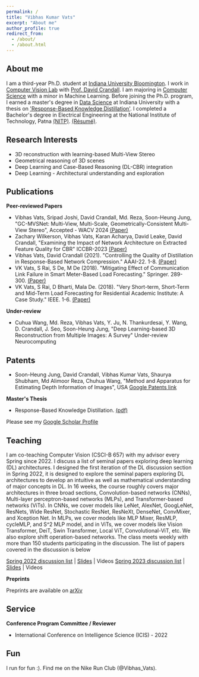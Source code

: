 ```yaml
---
permalink: /
title: "Vibhas Kumar Vats"
excerpt: "About me"
author_profile: true
redirect_from: 
  - /about/
  - /about.html
---
```


About me
------

I am a third-year Ph.D. student at [Indiana University Bloomington](https://www.indiana.edu/). I work in [Computer Vision Lab](http://vision.soic.indiana.edu/) with [Prof. David Crandall](https://homes.luddy.indiana.edu/djcran/). I am majoring in [Computer Science](https://cs.indiana.edu/) with a minor in Machine Learning. Before joining the Ph.D. program, I earned a master's degree in [Data Science](https://datascience.indiana.edu/programs/residential/index.html) at Indiana University with a thesis on ['Response-Based Knowledge Distillation'](https://vkvats.github.io/files/Vkvats_master_thesis.pdf). I completed a Bachelor's degree in Electrical Engineering at the National Institute of Technology, Patna [(NITP)](http://www.nitp.ac.in/php/home.php). [(Résumé)](https://vkvats.github.io/files/VibhasVats-resume-public.pdf).  

Research Interests
------

* 3D reconstruction with learning-based Multi-View Stereo
* Geometrical reasoning of 3D scenes
* Deep Learning and Case-Based Reasoning (DL-CBR) integration
* Deep Learning - Architectural understanding and exploration 

Publications
------
**Peer-reviewed Papers**

* Vibhas Vats, Sripad Joshi, David Crandall, Md. Reza, Soon-Heung Jung, "GC-MVSNet: Multi-View, Multi-Scale, Geometrically-Consistent Multi-View Stereo", Accepted - WACV 2024 [(Paper)](https://vkvats.github.io/publication/gc-mvsnet-WACV24.pdf)
* Zachary Wilkerson, Vibhas Vats, Karan Acharya, David Leake, David Crandall, "Examining the Impact of Network Architecture on Extracted Feature Quality for CBR" ICCBR-2023 [(Paper)](http://vision.soic.indiana.edu/papers/examining2023iccbr.pdf)
* Vibhas Vats, David Crandall (2021). "Controlling the Quality of Distillation in Response-Based Network Compression." AAAI-22. 1-8. [(Paper)](https://arxiv.org/abs/2112.10047)
* VK Vats, S Rai, S De, M De (2018). "Mitigating Effect of Communication Link Failure in Smart Meter-Based Load Forecasting." Springer. 289-300. [(Paper)](https://vkvats.github.io/publication/mitigating-springer-singapore-2018)
* VK Vats, S Rai, D Bharti, Mala De. (2018). "Very Short-term, Short-Term and Mid-Term Load Forecasting for Residential Academic Institute: A Case Study." IEEE. 1-6. [(Paper)](https://vkvats.github.io/files/paper1.pdf)

**Under-review**
* Cuhua Wang, Md. Reza, Vibhas Vats, Y. Ju, N. Thankurdesai, Y. Wang, D. Crandall, J. Seo, Soon-Heung Jung, "Deep Learning-based 3D Reconstruction from Multiple Images: A Survey" Under-review Neurocomputing

**Patents**
------
* Soon-Heung Jung, David Crandall, Vibhas Kumar Vats, Shaurya Shubham, Md Alimoor Reza, Chuhua Wang, "Method and Apparatus for Estimating Depth Information of Images", USA [Google Patents link](https://patents.google.com/patent/US20230326051A1/en)

**Master's Thesis**
* Response-Based Knowledge Distillation. [(pdf)](https://vkvats.github.io/files/Vkvats_master_thesis.pdf)

Please see my [Google Scholar Profile](https://scholar.google.com/citations?user=aRoPd9gAAAAJ&hl=en&authuser=5)


Teaching
------

I am co-teaching Computer Vision (CSCI-B 657) with my advisor every Spring since 2022. I discuss a list of seminal papers exploring deep learning (DL) architectures. I designed the first iteration of the DL discussion section in Spring 2022, it is designed to explore the seminal papers exploring DL architectures to develop an intuitive as well as mathematical understanding of major concepts in DL. In 16 weeks, the course roughly covers major architectures in three broad sections, Convolution-based networks (CNNs), Multi-layer perceptron-based networks (MLPs), and Transformer-based networks (ViTs). In CNNs, we cover models like LeNet, AlexNet, GoogLeNet, ResNets, Wide ResNet, Stochastic ResNet, ResNeXt, DenseNet, ConvMixer, and Xception Net. In MLPs, we cover models like MLP Mixer, ResMLP, cycleMLP, and S^2 MLP model, and in ViTs, we cover models like Vision Transformer, DeiT, Swin Transformer, Local ViT, Convolutional-ViT, etc. We also explore shift operation-based networks. The class meets weekly with more than 150 students participating in the discussion. The list of papers covered in the discussion is below  

[Spring 2022 discussion list](https://vkvats.github.io/files/B657-discussion-papers-Spring22.pdf) | [Slides](https://drive.google.com/drive/folders/1vEXb8_-DZn4HFVfo7bC_Q6CvqAJlRPCB?usp=sharing) | Videos
[Spring 2023 discussion list](https://vkvats.github.io/files/B657-Discussion-Spring23.pdf) | [Slides](https://drive.google.com/drive/folders/1NM3sf78nHQWDuvTeW9pzujgO4wAFmvrE?usp=sharing) | Videos

**Preprints**

Preprints are available on [arXiv](https://arxiv.org/a/vats_v_1.html)


Service
------

**Conference Program Committee / Reviewer**

* International Conference on Intelligence Science (ICIS) - 2022


Fun
------
I run for fun :). Find me on the Nike Run Club (@Vibhas_Vats).
